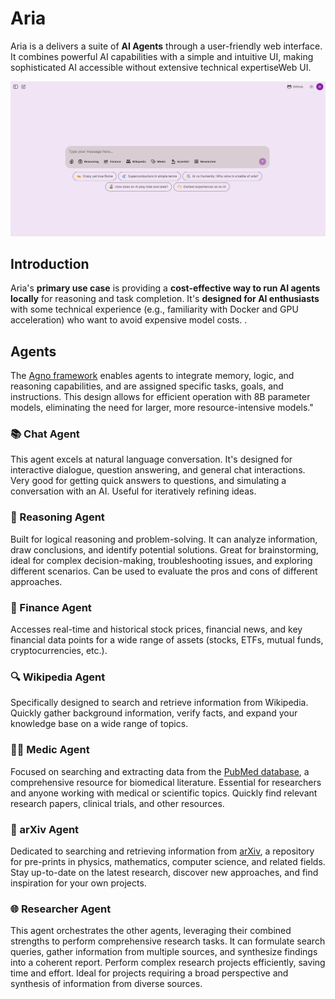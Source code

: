 # Aria

Aria is a delivers a suite of **AI Agents** through a user-friendly web interface. It combines powerful AI capabilities with a simple and intuitive UI, making sophisticated AI accessible without extensive technical expertiseWeb UI.

![Home](screenshot.png "Aria")
## Introduction

Aria's **primary use case** is providing a **cost-effective way to run AI agents locally** for reasoning and task completion. It's **designed for AI enthusiasts** with some technical experience (e.g., familiarity with Docker and GPU acceleration) who want to avoid expensive model costs. .

## Agents

The [Agno framework](https://github.com/agno-agi/agno) enables agents to integrate memory, logic, and reasoning capabilities, and are assigned specific tasks, goals, and instructions.  This design allows for efficient operation with 8B parameter models, eliminating the need for larger, more resource-intensive models."

### 📚 Chat Agent 

This agent excels at natural language conversation. It's designed for interactive dialogue, question answering, and general chat interactions. Very good for getting quick answers to questions, and simulating a conversation with an AI. Useful for iteratively refining ideas.

### 🐬 Reasoning Agent 

Built for logical reasoning and problem-solving. It can analyze information, draw conclusions, and identify potential solutions. Great for brainstorming, ideal for complex decision-making, troubleshooting issues, and exploring different scenarios. Can be used to evaluate the pros and cons of different approaches.

### 💸 Finance Agent

Accesses real-time and historical stock prices, financial news, and key financial data points for a wide range of assets (stocks, ETFs, mutual funds, cryptocurrencies, etc.).

### 🔍 Wikipedia Agent

Specifically designed to search and retrieve information from Wikipedia. Quickly gather background information, verify facts, and expand your knowledge base on a wide range of topics.

### 👨‍⚕️ Medic Agent 

Focused on searching and extracting data from the [PubMed database](https://pubmed.ncbi.nlm.nih.gov/), a comprehensive resource for biomedical literature. Essential for researchers and anyone working with medical or scientific topics. Quickly find relevant research papers, clinical trials, and other resources.

### 🚀 arXiv Agent

Dedicated to searching and retrieving information from [arXiv](https://arxiv.org/), a repository for pre-prints in physics, mathematics, computer science, and related fields. Stay up-to-date on the latest research, discover new approaches, and find inspiration for your own projects.

### 🌐 Researcher Agent

This agent orchestrates the other agents, leveraging their combined strengths to perform comprehensive research tasks. It can formulate search queries, gather information from multiple sources, and synthesize findings into a coherent report. Perform complex research projects efficiently, saving time and effort. Ideal for projects requiring a broad perspective and synthesis of information from diverse sources.